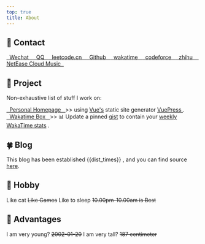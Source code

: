 ```yaml
---
top: true
title: About
---
```


## 📌 Contact 

<span class="contact">
<a href="https://pic4.zhimg.com/v2-6cd96e76699f0459b35aa58ff3577267_r.jpg"> &nbsp Wechat &nbsp  </a>
</span>

<span class="contact">
<a href="https://pic1.zhimg.com/v2-65f5e198d3f046fdb668f8d4838b4050_r.jpg"> &nbsp QQ &nbsp </a>
</span>

<span class="contact">
<a href="https://leetcode-cn.com/u/fengwei2002/"> &nbsp leetcode.cn &nbsp </a>
</span>

<span class="contact">
<a href="https://github.com/fengwei2002"> &nbsp Github &nbsp </a>
</span>

<span class="contact">
<a href="https://wakatime.com/@fengwei2002"> &nbsp wakatime &nbsp </a>
</span>

<span class="contact">
<a href="http://codeforces.com/profile/KONNG#"> &nbsp codeforce &nbsp </a>
</span>

<span class="contact">
<a href="https://www.zhihu.com/people/kwmwmwnw"> &nbsp zhihu &nbsp </a>
</span>

<span class="contact">
<a href="http://music.163.com/m/user/home?id=440040659">  &nbsp NetEase Cloud Music &nbsp </a>
</span>

</br>

## 🎈 Project 

Non-exhaustive list of stuff I work on:

<span class="project">
<a href="https://feng-w.cn">  &nbsp Personal Homepage &nbsp </a> >>  using <a href="https://vuejs.org">Vue's</a> static site generator 
<a href="https://vuepress.vuejs.org/">VuePress </a>. &nbsp  
</span>



</br>



<span class="project">
<a href="https://github.com/fengwei2002/wakatime-box">  &nbsp Wakatime Box &nbsp </a> >> 📊 Update a pinned 
<a href="https://gist.github.com/fengwei2002/4e0a4c7d83a9c47ff03755f20b656de4">gist</a> 
to contain your 
<a href="https://wakatime.com/dashboard">weekly WakaTime stats</a>
 . &nbsp  
</span>

</br>


## 🍀 Blog

This blog has been established {{dist_times}} , and you can find source [here](https://github.com/fengwei2002/feng-w.cn).

## 🎨 Hobby

Like cat
~~Like Games~~
Like to sleep ~~10.00pm-10.00am is Best~~

## 🍖 Advantages

I am very young? ~~2002-01-20~~
I am very tall? ~~187 centimeter~~

<script>
    export default {
        props: ['slot-key'],
        data() {
            return {
                dist_times: "xx days xx h xx m xx s"
            };
        },
        methods: {
            refresh() {
                let start_date = '2020-01-20 00:15:00.0';
                start_date = start_date.substring(0, 19);
                start_date = start_date.replace(/-/g, '/');
                let start_timestamp = new Date(start_date).getTime();
                let now_timestamp = new Date();

                let dist_timestamp = now_timestamp - start_timestamp;
                let dist_days = Math.floor(dist_timestamp / (24 * 3600 * 1000));
                let dist_hours = Math.floor((dist_timestamp % (24 * 3600 * 1000)) / (3600 * 1000));
                let dist_mins = Math.floor((dist_timestamp % (3600 * 1000)) / (60 * 1000));
                let dist_secs = Math.floor((dist_timestamp % (60 * 1000)) / 1000);
                this.dist_times = `${dist_days} days ${dist_hours} h ${dist_mins} m ${dist_secs} s`;
            }
        },
        mounted() {
            this.refresh();
            setInterval(this.refresh, 1000);
        }
    }
</script>

<link rel="stylesheet" href="https://ico.z01.com/zico.min.css">

